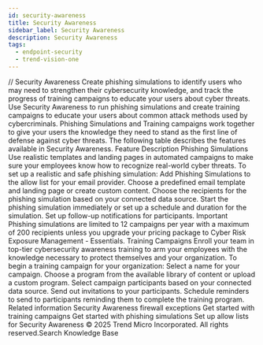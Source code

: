 ```yaml
---
id: security-awareness
title: Security Awareness
sidebar_label: Security Awareness
description: Security Awareness
tags:
  - endpoint-security
  - trend-vision-one
---
```


/*<![CDATA[*/ $('#title').html($('meta[name=map-description]').attr('content')); /*]]>*/ Security Awareness Create phishing simulations to identify users who may need to strengthen their cybersecurity knowledge, and track the progress of training campaigns to educate your users about cyber threats. Use Security Awareness to run phishing simulations and create training campaigns to educate your users about common attack methods used by cybercriminals. Phishing Simulations and Training campaigns work together to give your users the knowledge they need to stand as the first line of defense against cyber threats. The following table describes the features available in Security Awareness. Feature Description Phishing Simulations Use realistic templates and landing pages in automated campaigns to make sure your employees know how to recognize real-world cyber threats. To set up a realistic and safe phishing simulation: Add Phishing Simulations to the allow list for your email provider. Choose a predefined email template and landing page or create custom content. Choose the recipients for the phishing simulation based on your connected data source. Start the phishing simulation immediately or set up a schedule and duration for the simulation. Set up follow-up notifications for participants. Important Phishing simulations are limited to 12 campaigns per year with a maximum of 200 recipients unless you upgrade your pricing package to Cyber Risk Exposure Management - Essentials. Training Campaigns Enroll your team in top-tier cybersecurity awareness training to arm your employees with the knowledge necessary to protect themselves and your organization. To begin a training campaign for your organization: Select a name for your campaign. Choose a program from the available library of content or upload a custom program. Select campaign participants based on your connected data source. Send out invitations to your participants. Schedule reminders to send to participants reminding them to complete the training program. Related information Security Awareness firewall exceptions Get started with training campaigns Get started with phishing simulations Set up allow lists for Security Awareness © 2025 Trend Micro Incorporated. All rights reserved.Search Knowledge Base